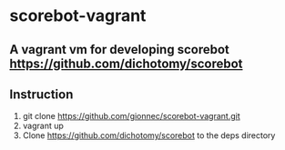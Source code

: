 # scorebot-vagrant
## A vagrant vm for developing scorebot https://github.com/dichotomy/scorebot

## Instruction
1. git clone https://github.com/gionnec/scorebot-vagrant.git
2. vagrant up
3. Clone https://github.com/dichotomy/scorebot to the deps directory

